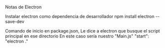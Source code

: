 Notas de Electron

Instalar electron como dependencia de desarrollador
npm install electron --save-dev

Comando de inicio en package.json, Le dice a electron que busque el script principal en ese directorio
En este caso sería nuestro "Main.js"
"start": "electron ."
